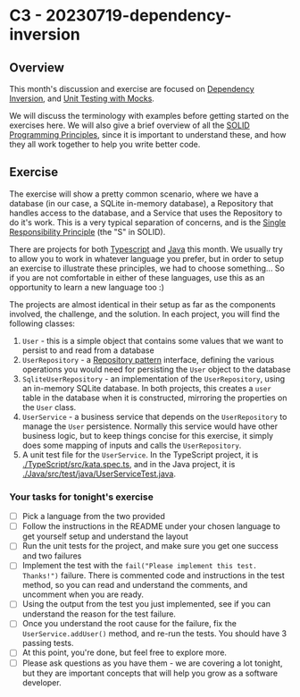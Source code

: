 # C3 - 20230719-dependency-inversion

## Overview
This month's discussion and exercise are focused on [Dependency Inversion](https://en.wikipedia.org/wiki/Dependency_inversion_principle), and [Unit Testing with Mocks](https://www.telerik.com/products/mocking/unit-testing.aspx). 

We will discuss the terminology with examples before getting started on the exercises here. We will also give a brief overview of all the [SOLID Programming Principles](http://blog.cleancoder.com/uncle-bob/2020/10/18/Solid-Relevance.html), since it is important to understand these, and how they all work together to help you write better code.

## Exercise
The exercise will show a pretty common scenario, where we have a database (in our case, a SQLite in-memory database), a Repository that handles access to the database, and a Service that uses the Repository to do it's work. This is a very typical separation of concerns, and is the [Single Responsibility Principle](https://en.wikipedia.org/wiki/Single-responsibility_principle) (the "S" in SOLID).

There are projects for both [Typescript](./TypeScript) and [Java](./Java) this month. We usually try to allow you to work in whatever language you prefer, but in order to setup an exercise to illustrate these principles, we had to choose something... So if you are not comfortable in either of these languages, use this as an opportunity to learn a new language too :)

The projects are almost identical in their setup as far as the components involved, the challenge, and the solution. In each project, you will find the following classes:
1. `User` - this is a simple object that contains some values that we want to persist to and read from a database
2. `UserRepository` - a [Repository pattern](https://medium.com/@pererikbergman/repository-design-pattern-e28c0f3e4a30) interface, defining the various operations you would need for persisting the `User` object to the database
3. `SqliteUserRepository` - an implementation of the `UserRepository`, using an in-memory SQLite database. In both projects, this creates a `user` table in the database when it is constructed, mirroring the properties on the `User` class.
4. `UserService` - a business service that depends on the `UserRepository` to manage the `User` persistence. Normally this service would have other business logic, but to keep things concise for this exercise, it simply does some mapping of inputs and calls the `UserRepository`.
5. A unit test file for the `UserService`. In the TypeScript project, it is [./TypeScript/src/kata.spec.ts](./TypeScript/src/kata.spec.ts), and in the Java project, it is [./Java/src/test/java/UserServiceTest.java](./Java/src/test/java/UserServiceTest.java).

### Your tasks for tonight's exercise
- [ ] Pick a language from the two provided
- [ ] Follow the instructions in the README under your chosen language to get yourself setup and understand the layout
- [ ] Run the unit tests for the project, and make sure you get one success and two failures
- [ ] Implement the test with the `fail("Please implement this test. Thanks!")` failure. There is commented code and instructions in the test method, so you can read and understand the comments, and uncomment when you are ready.
- [ ] Using the output from the test you just implemented, see if you can understand the reason for the test failure.
- [ ] Once you understand the root cause for the failure, fix the `UserService.addUser()` method, and re-run the tests. You should have 3 passing tests.
- [ ] At this point, you're done, but feel free to explore more.
- [ ] Please ask questions as you have them - we are covering a lot tonight, but they are important concepts that will help you grow as a software developer.